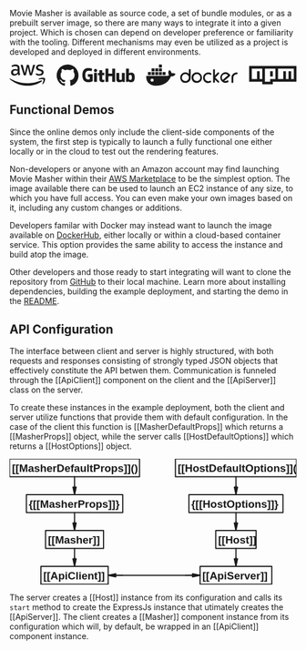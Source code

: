 Movie Masher is available as source code, a set of bundle modules, or as a prebuilt server image, so there are many ways to integrate it into a given project. Which is chosen can depend on developer preference or familiarity with the tooling. Different mechanisms may even be utilized as a project is developed and deployed in different environments.

<!-- MAGIC:START (COLORSVG:replacements=black&src=../svg/third-party.svg) -->
<svg width="640" height="48" xmlns="http://www.w3.org/2000/svg" xmlns:xlink="http://www.w3.org/1999/xlink" viewbox="0 0 640 48">
<path d="M 129.45 0.00 C 115.98 0.00 105.06 10.89 105.06 24.33 L 105.06 24.33 C 105.05 34.81 111.77 44.11 121.74 47.42 C 122.96 47.63 123.42 46.90 123.42 46.26 C 123.42 45.68 123.38 43.77 123.38 41.73 C 117.26 42.86 115.67 40.24 115.18 38.87 C 114.91 38.17 113.72 36.01 112.68 35.43 C 111.83 34.98 110.61 33.85 112.65 33.82 C 114.57 33.79 115.94 35.59 116.40 36.32 C 118.60 40.00 122.11 38.96 123.51 38.32 C 123.72 36.74 124.36 35.68 125.06 35.07 C 119.63 34.46 113.96 32.36 113.96 23.06 C 113.96 20.41 114.91 18.22 116.46 16.51 C 116.22 15.91 115.37 13.41 116.71 10.07 C 116.71 10.07 118.75 9.43 123.42 12.56 L 123.42 12.56 C 125.40 12.01 127.45 11.74 129.52 11.74 C 131.59 11.74 133.66 12.01 135.61 12.56 C 140.28 9.40 142.32 10.07 142.32 10.07 C 143.66 13.41 142.81 15.91 142.57 16.52 C 144.12 18.22 145.07 20.38 145.07 23.06 C 145.07 32.39 139.37 34.46 133.94 35.07 C 134.82 35.83 135.58 37.29 135.58 39.57 C 135.58 42.83 135.55 45.44 135.55 46.26 C 135.55 46.90 136.01 47.66 137.23 47.42 L 137.23 47.42 C 147.16 44.07 153.85 34.79 153.85 24.33 C 153.85 10.89 142.93 0.00 129.45 0.00 Z M 129.45 0.00" stroke="none" fill="currentColor"  />
<path d="M 184.91 21.46 L 175.09 21.46 C 174.84 21.46 174.63 21.67 174.63 21.92 L 174.63 26.71 C 174.63 26.96 174.84 27.17 175.09 27.17 L 178.92 27.17 L 178.92 33.11 C 178.92 33.11 178.06 33.41 175.69 33.41 C 172.88 33.41 168.96 32.38 168.96 23.79 C 168.96 15.20 173.04 14.07 176.87 14.07 C 180.19 14.07 181.62 14.65 182.53 14.93 C 182.81 15.01 183.08 14.73 183.08 14.48 L 184.17 9.85 C 184.17 9.73 184.13 9.59 184.00 9.50 C 183.63 9.23 181.37 7.98 175.69 7.98 C 169.13 7.98 162.41 10.76 162.41 24.13 C 162.41 37.50 170.11 39.49 176.59 39.49 C 181.96 39.49 185.22 37.20 185.22 37.20 C 185.35 37.13 185.37 36.94 185.37 36.85 L 185.37 21.92 C 185.37 21.67 185.16 21.46 184.91 21.46" stroke="none" fill="currentColor"  />
<path d="M 235.50 9.58 C 235.50 9.32 235.30 9.12 235.05 9.12 L 229.52 9.12 C 229.27 9.12 229.06 9.32 229.06 9.58 C 229.06 9.58 229.06 20.23 229.06 20.23 L 220.45 20.23 L 220.45 9.58 C 220.45 9.32 220.24 9.12 219.99 9.12 L 214.46 9.12 C 214.21 9.12 214.01 9.32 214.01 9.58 L 214.01 38.43 C 214.01 38.68 214.21 38.89 214.46 38.89 L 219.99 38.89 C 220.24 38.89 220.45 38.68 220.45 38.43 L 220.45 26.09 L 229.06 26.09 C 229.06 26.09 229.05 38.43 229.05 38.43 C 229.05 38.68 229.25 38.89 229.51 38.89 L 235.05 38.89 C 235.30 38.89 235.50 38.68 235.50 38.43 Z M 235.50 9.58" stroke="none" fill="currentColor"  />
<path d="M 195.34 13.36 C 195.34 11.38 193.75 9.77 191.78 9.77 C 189.81 9.77 188.21 11.38 188.21 13.36 C 188.21 15.35 189.81 16.96 191.78 16.96 C 193.75 16.96 195.34 15.35 195.34 13.36" stroke="none" fill="currentColor"  />
<path d="M 194.95 32.34 L 194.95 19.03 C 194.95 18.77 194.74 18.57 194.49 18.57 L 188.98 18.57 C 188.73 18.57 188.50 18.83 188.50 19.08 L 188.50 38.16 C 188.50 38.72 188.85 38.88 189.30 38.88 L 194.27 38.88 C 194.81 38.88 194.95 38.62 194.95 38.15 Z M 194.95 32.34" stroke="none" fill="currentColor"  />
<path d="M 256.51 18.61 L 251.02 18.61 C 250.77 18.61 250.57 18.82 250.57 19.07 L 250.57 33.22 C 250.57 33.22 249.17 34.23 247.20 34.23 C 245.22 34.23 244.69 33.34 244.69 31.41 L 244.69 19.07 C 244.69 18.82 244.49 18.61 244.24 18.61 L 238.67 18.61 C 238.42 18.61 238.21 18.82 238.21 19.07 L 238.21 32.34 C 238.21 38.08 241.42 39.48 245.83 39.48 C 249.45 39.48 252.36 37.49 252.36 37.49 C 252.36 37.49 252.50 38.54 252.57 38.66 C 252.63 38.79 252.79 38.91 252.97 38.91 L 256.51 38.90 C 256.76 38.90 256.97 38.69 256.97 38.44 L 256.97 19.07 C 256.97 18.82 256.76 18.61 256.51 18.61" stroke="none" fill="currentColor"  />
<path d="M 269.34 34.22 C 267.43 34.16 266.14 33.30 266.14 33.30 L 266.14 24.16 C 266.14 24.16 267.42 23.38 268.98 23.24 C 270.95 23.07 272.86 23.66 272.86 28.36 C 272.86 33.32 272.00 34.30 269.34 34.22 M 271.50 17.96 C 268.38 17.96 266.27 19.35 266.27 19.35 L 266.27 9.58 C 266.27 9.32 266.06 9.12 265.81 9.12 L 260.27 9.12 C 260.01 9.12 259.81 9.32 259.81 9.58 L 259.81 38.43 C 259.81 38.68 260.01 38.89 260.27 38.89 L 264.11 38.89 C 264.29 38.89 264.42 38.80 264.51 38.64 C 264.61 38.49 264.75 37.31 264.75 37.31 C 264.75 37.31 267.01 39.46 271.30 39.46 C 276.34 39.46 279.23 36.91 279.23 28.02 C 279.23 19.12 274.62 17.96 271.50 17.96" stroke="none" fill="currentColor"  />
<path d="M 210.83 18.56 L 206.69 18.56 C 206.69 18.56 206.68 13.10 206.68 13.10 C 206.68 12.89 206.57 12.79 206.33 12.79 L 200.68 12.79 C 200.46 12.79 200.34 12.89 200.34 13.10 L 200.34 18.74 C 200.34 18.74 197.51 19.42 197.32 19.48 C 197.13 19.53 196.99 19.71 196.99 19.92 L 196.99 23.47 C 196.99 23.72 197.20 23.93 197.45 23.93 L 200.34 23.93 L 200.34 32.46 C 200.34 38.80 204.80 39.43 207.81 39.43 C 209.19 39.43 210.83 38.98 211.10 38.89 C 211.27 38.82 211.36 38.66 211.36 38.47 L 211.37 34.57 C 211.37 34.31 211.15 34.11 210.91 34.11 C 210.67 34.11 210.05 34.21 209.41 34.21 C 207.38 34.21 206.69 33.26 206.69 32.04 C 206.69 30.82 206.69 23.93 206.69 23.93 L 210.83 23.93 C 211.08 23.93 211.29 23.72 211.29 23.47 L 211.29 19.02 C 211.29 18.77 211.08 18.56 210.83 18.56" stroke="none" fill="currentColor"  />
<path d="M 318.03 38.24 C 316.17 38.24 314.48 36.71 314.48 34.83 C 314.48 32.95 316.01 31.42 318.03 31.42 C 320.06 31.42 321.58 32.95 321.58 34.83 C 321.58 36.71 319.89 38.24 318.03 38.24 Z M 361.64 19.63 C 361.30 16.90 359.61 14.68 357.42 12.98 L 356.57 12.29 L 355.89 13.15 C 354.54 14.68 354.04 17.41 354.20 19.46 C 354.37 21.00 354.88 22.54 355.73 23.73 C 355.05 24.07 354.20 24.41 353.53 24.76 C 352.01 25.27 350.49 25.44 348.97 25.44 L 305.19 25.44 L 305.02 26.46 C 304.68 29.71 305.19 33.12 306.54 36.20 L 307.22 37.39 L 307.22 37.56 C 311.27 44.39 318.54 47.46 326.49 47.46 C 341.70 47.46 354.20 40.81 360.12 26.46 C 364.01 26.63 367.90 25.61 369.75 21.85 L 370.26 21.00 L 369.42 20.49 C 367.22 19.12 364.18 18.95 361.64 19.63 Z M 339.84 16.90 L 333.25 16.90 L 333.25 23.56 L 339.84 23.56 L 339.84 16.90 Z M 339.84 8.54 L 333.25 8.54 L 333.25 15.20 L 339.84 15.20 L 339.84 8.54 Z M 339.84 0.00 L 333.25 0.00 L 333.25 6.66 L 339.84 6.66 L 339.84 0.00 Z M 347.95 16.90 L 341.36 16.90 L 341.36 23.56 L 347.95 23.56 L 347.95 16.90 Z M 323.44 16.90 L 316.85 16.90 L 316.85 23.56 L 323.44 23.56 L 323.44 16.90 Z M 331.72 16.90 L 325.13 16.90 L 325.13 23.56 L 331.72 23.56 L 331.72 16.90 Z M 315.33 16.90 L 308.74 16.90 L 308.74 23.56 L 315.33 23.56 L 315.33 16.90 Z M 331.72 8.54 L 325.13 8.54 L 325.13 15.20 L 331.72 15.20 L 331.72 8.54 Z M 323.44 8.54 L 316.85 8.54 L 316.85 15.20 L 323.44 15.20 L 323.44 8.54 Z M 323.44 8.54" stroke="none" fill="currentColor"  />
<path d="M 475.56 34.15 C 478.44 31.59 481.31 29.20 484.18 26.63 C 485.20 25.78 486.21 24.93 487.22 23.90 C 486.38 22.88 485.20 22.20 484.01 21.68 C 481.82 20.83 479.62 21.17 477.42 22.37 C 474.72 23.90 473.53 26.46 473.70 29.54 C 473.70 30.73 474.04 31.93 474.72 32.95 C 475.22 33.46 475.39 33.81 475.56 34.15 M 478.94 36.54 C 480.29 37.05 481.98 37.05 483.51 36.71 C 484.18 36.37 486.21 35.51 486.89 35.68 L 487.22 35.68 C 487.73 35.85 488.07 36.20 488.24 36.71 C 488.75 37.73 488.58 38.76 487.56 39.27 L 487.22 39.44 C 483.51 41.66 479.62 41.32 475.90 39.27 C 474.21 38.24 472.86 36.88 471.84 35.17 L 471.67 34.83 C 469.31 30.73 469.65 26.29 472.35 22.37 C 473.20 21.00 474.55 19.98 475.90 19.12 L 476.41 18.78 C 479.96 16.73 483.68 16.90 487.22 18.61 C 489.08 19.63 490.77 21.00 491.79 22.88 L 491.96 23.22 C 492.80 24.59 491.79 25.78 490.60 26.63 L 487.06 29.71 C 484.01 32.10 481.48 34.32 478.94 36.54 Z M 506.49 17.76 L 506.83 17.76 C 508.01 17.76 508.86 18.61 508.86 19.81 C 508.86 21.51 507.34 21.85 505.99 21.85 C 504.30 21.85 502.61 22.88 501.42 24.07 C 499.90 25.61 499.23 27.49 499.23 29.54 L 499.23 39.10 C 499.23 40.12 498.55 41.15 497.37 41.15 L 497.03 41.15 C 495.84 41.15 495.17 40.29 495.17 39.10 L 495.17 29.02 C 495.17 25.10 497.03 22.02 500.07 19.81 C 502.27 18.44 504.30 17.76 506.49 17.76 Z M 458.15 24.41 L 462.72 19.81 C 463.22 19.46 464.74 17.59 465.42 17.59 L 466.10 17.59 C 466.94 17.76 467.62 18.27 467.62 19.29 L 467.62 19.63 C 467.62 20.32 466.77 21.00 466.43 21.51 C 465.59 22.54 464.58 23.39 463.73 24.41 L 459.00 29.20 L 465.08 35.34 L 466.77 37.05 L 467.45 37.73 C 467.62 38.07 467.79 38.24 467.79 38.59 L 467.79 39.10 C 467.62 39.95 466.94 40.63 466.10 40.63 L 465.76 40.63 C 465.08 40.63 464.41 39.95 463.90 39.44 C 463.05 38.59 462.04 37.73 461.20 36.71 L 458.15 33.81 L 458.15 38.59 C 458.15 39.61 457.48 40.63 456.29 40.63 L 455.96 40.63 C 454.77 40.63 454.10 39.78 454.10 38.59 L 454.10 12.29 C 454.10 11.27 454.77 10.41 455.96 10.41 L 456.29 10.41 C 457.48 10.41 458.15 11.27 458.15 12.29 L 458.15 24.41 Z M 445.65 21.85 C 445.14 21.51 443.96 21.51 443.28 21.51 C 440.07 21.34 437.70 23.22 436.35 26.12 C 435.84 27.15 435.67 28.17 435.67 29.37 C 435.67 32.78 437.36 35.17 440.41 36.54 C 441.42 37.05 442.94 37.22 444.12 37.22 C 445.14 37.22 446.66 36.54 447.50 36.20 L 448.35 36.20 C 449.19 36.37 449.87 36.88 449.87 37.90 L 449.87 38.24 C 449.87 40.63 445.48 41.15 443.96 41.32 C 438.21 41.66 433.81 38.42 432.12 32.95 C 431.79 31.93 431.79 31.07 431.79 30.05 L 431.79 29.20 C 431.79 24.93 433.81 21.51 437.53 19.46 C 439.22 18.44 441.08 17.93 443.11 17.93 L 443.96 17.93 C 445.98 17.93 448.01 18.44 449.70 19.63 L 449.87 19.81 L 450.04 19.98 C 450.21 20.32 450.38 20.66 450.38 21.00 L 450.38 21.34 C 450.38 22.37 449.70 22.88 448.69 23.05 L 448.52 23.05 C 447.34 22.71 445.98 22.02 445.65 21.85 Z M 410.15 29.20 C 410.15 32.10 411.67 34.32 414.04 35.85 C 415.22 36.54 416.57 36.88 417.93 36.88 C 420.80 36.88 423.00 35.34 424.52 32.95 C 425.19 31.76 425.53 30.39 425.53 29.02 C 425.53 26.29 424.18 24.07 421.98 22.54 C 420.80 21.68 419.28 21.34 417.93 21.34 C 414.71 21.34 412.35 23.05 411.00 25.95 C 410.15 27.15 410.15 28.17 410.15 29.20 Z M 417.25 17.59 L 417.76 17.59 C 422.32 17.59 425.70 19.81 427.90 23.73 C 428.74 25.27 429.25 26.98 429.25 28.85 L 429.25 29.71 C 429.25 33.98 427.22 37.39 423.50 39.44 C 421.81 40.46 419.95 40.98 417.93 40.98 L 417.08 40.98 C 412.86 40.98 409.47 38.93 407.45 35.17 C 406.43 33.46 405.93 31.59 405.93 29.54 L 405.93 28.68 C 405.93 24.41 407.95 21.00 411.67 18.95 C 413.53 18.10 415.22 17.59 417.25 17.59 Z M 384.46 29.20 C 384.46 32.27 385.98 34.66 388.69 36.02 C 389.70 36.54 390.88 36.88 392.23 36.88 C 395.28 36.88 397.47 35.51 399.00 32.95 C 399.67 31.76 400.01 30.39 400.01 29.02 C 400.01 26.29 398.83 24.24 396.63 22.71 C 395.28 21.85 393.92 21.34 392.23 21.34 C 389.02 21.34 386.66 23.05 385.30 25.95 C 384.80 27.15 384.46 28.17 384.46 29.20 Z M 400.01 20.49 L 400.01 12.12 C 400.01 11.10 400.69 10.07 401.87 10.07 L 402.21 10.07 C 403.39 10.07 404.07 10.93 404.07 12.12 L 404.07 29.71 C 404.07 33.98 402.04 37.39 398.32 39.44 C 396.63 40.46 394.77 40.98 392.74 40.98 L 391.90 40.98 C 387.67 40.98 384.29 38.93 382.26 35.17 C 381.25 33.46 380.74 31.59 380.74 29.54 L 380.74 28.68 C 380.74 24.41 382.77 21.00 386.49 18.95 C 388.18 17.93 390.04 17.41 392.07 17.41 L 392.91 17.41 C 395.45 17.59 397.98 18.61 400.01 20.49 Z M 400.01 20.49" stroke="none" fill="currentColor"  />
<path d="M 534.55 3.23 L 639.97 3.23 L 639.97 38.37 L 587.26 38.37 L 587.26 44.23 L 563.83 44.23 L 563.83 38.37 L 534.55 38.37 L 534.55 3.23 Z M 540.40 32.52 L 552.12 32.52 L 552.12 14.95 L 557.97 14.95 L 557.97 32.52 L 563.83 32.52 L 563.83 9.09 L 540.40 9.09 L 540.40 32.52 Z M 569.69 9.09 L 569.69 38.37 L 581.40 38.37 L 581.40 32.52 L 593.12 32.52 L 593.12 9.09 L 569.69 9.09 Z M 581.40 14.95 L 587.26 14.95 L 587.26 26.66 L 581.40 26.66 L 581.40 14.95 Z M 598.97 9.09 L 598.97 32.52 L 610.69 32.52 L 610.69 14.95 L 616.55 14.95 L 616.55 32.52 L 622.40 32.52 L 622.40 14.95 L 628.26 14.95 L 628.26 32.52 L 634.12 32.52 L 634.12 9.09 L 598.97 9.09 Z M 598.97 9.09" stroke="none" fill="currentColor"  />
<path d="M 22.37 17.24 C 22.37 18.21 22.47 19.01 22.66 19.59 C 22.87 20.17 23.13 20.80 23.50 21.49 C 23.63 21.70 23.69 21.91 23.69 22.10 C 23.69 22.36 23.53 22.62 23.19 22.89 L 21.52 24.00 C 21.29 24.15 21.05 24.23 20.84 24.23 C 20.57 24.23 20.31 24.10 20.04 23.86 C 19.68 23.47 19.36 23.05 19.09 22.62 C 18.83 22.17 18.57 21.67 18.28 21.07 C 16.22 23.49 13.63 24.71 10.51 24.71 C 8.30 24.71 6.53 24.08 5.24 22.81 C 3.94 21.54 3.28 19.85 3.28 17.74 C 3.28 15.50 4.07 13.67 5.68 12.30 C 7.29 10.93 9.43 10.24 12.15 10.24 C 13.05 10.24 13.97 10.32 14.95 10.45 C 15.93 10.59 16.93 10.80 17.99 11.03 L 17.99 9.11 C 17.99 7.10 17.56 5.70 16.74 4.88 C 15.90 4.07 14.47 3.67 12.44 3.67 C 11.52 3.67 10.57 3.77 9.59 4.01 C 8.61 4.25 7.66 4.54 6.74 4.91 C 6.32 5.09 6.00 5.20 5.82 5.25 C 5.63 5.31 5.50 5.33 5.39 5.33 C 5.02 5.33 4.84 5.07 4.84 4.51 L 4.84 3.22 C 4.84 2.80 4.89 2.48 5.02 2.30 C 5.16 2.11 5.39 1.93 5.76 1.74 C 6.69 1.27 7.80 0.87 9.09 0.55 C 10.38 0.21 11.76 0.05 13.21 0.05 C 16.35 0.05 18.65 0.77 20.12 2.19 C 21.58 3.62 22.31 5.78 22.31 8.69 L 22.31 17.24 Z M 11.65 21.25 C 12.52 21.25 13.42 21.09 14.37 20.78 C 15.32 20.46 16.16 19.88 16.88 19.09 C 17.30 18.58 17.62 18.03 17.77 17.40 C 17.93 16.76 18.04 16.00 18.04 15.10 L 18.04 13.99 C 17.27 13.81 16.45 13.65 15.61 13.54 C 14.77 13.44 13.95 13.38 13.13 13.38 C 11.36 13.38 10.07 13.73 9.20 14.44 C 8.32 15.15 7.90 16.16 7.90 17.48 C 7.90 18.72 8.22 19.64 8.88 20.27 C 9.51 20.93 10.44 21.25 11.65 21.25 Z M 32.85 24.10 C 32.37 24.10 32.06 24.02 31.84 23.84 C 31.63 23.68 31.45 23.31 31.29 22.81 L 25.09 2.40 C 24.93 1.87 24.85 1.53 24.85 1.35 C 24.85 0.92 25.06 0.69 25.48 0.69 L 28.07 0.69 C 28.57 0.69 28.91 0.77 29.10 0.95 C 29.31 1.11 29.47 1.48 29.63 1.98 L 34.06 19.46 L 38.18 1.98 C 38.31 1.45 38.47 1.11 38.68 0.95 C 38.89 0.79 39.26 0.69 39.74 0.69 L 41.85 0.69 C 42.35 0.69 42.69 0.77 42.91 0.95 C 43.12 1.11 43.30 1.48 43.41 1.98 L 47.58 19.67 L 52.14 1.98 C 52.30 1.45 52.49 1.11 52.67 0.95 C 52.88 0.79 53.23 0.69 53.70 0.69 L 56.16 0.69 C 56.58 0.69 56.82 0.90 56.82 1.35 C 56.82 1.48 56.79 1.61 56.76 1.77 C 56.74 1.93 56.69 2.14 56.58 2.43 L 50.22 22.83 C 50.06 23.36 49.87 23.71 49.66 23.86 C 49.45 24.02 49.11 24.13 48.66 24.13 L 46.39 24.13 C 45.89 24.13 45.55 24.05 45.33 23.86 C 45.12 23.68 44.94 23.34 44.83 22.81 L 40.74 5.78 L 36.68 22.78 C 36.54 23.31 36.39 23.65 36.17 23.84 C 35.96 24.02 35.59 24.10 35.12 24.10 L 32.85 24.10 Z M 66.77 24.81 C 65.40 24.81 64.02 24.66 62.70 24.34 C 61.38 24.02 60.35 23.68 59.67 23.28 C 59.25 23.05 58.96 22.78 58.85 22.54 C 58.74 22.31 58.69 22.04 58.69 21.80 L 58.69 20.46 C 58.69 19.90 58.90 19.64 59.30 19.64 C 59.46 19.64 59.62 19.67 59.77 19.72 C 59.93 19.77 60.17 19.88 60.43 19.98 C 61.33 20.38 62.31 20.70 63.34 20.91 C 64.39 21.12 65.42 21.22 66.48 21.22 C 68.14 21.22 69.44 20.93 70.33 20.35 C 71.23 19.77 71.71 18.93 71.71 17.85 C 71.71 17.11 71.47 16.50 70.99 16.00 C 70.52 15.50 69.62 15.05 68.33 14.62 L 64.50 13.44 C 62.57 12.83 61.15 11.93 60.28 10.74 C 59.40 9.58 58.96 8.29 58.96 6.92 C 58.96 5.81 59.19 4.83 59.67 3.99 C 60.14 3.14 60.78 2.40 61.57 1.82 C 62.36 1.21 63.26 0.77 64.31 0.45 C 65.37 0.13 66.48 0.00 67.64 0.00 C 68.22 0.00 68.83 0.03 69.41 0.11 C 70.02 0.18 70.57 0.29 71.13 0.40 C 71.65 0.53 72.15 0.66 72.63 0.82 C 73.11 0.98 73.47 1.14 73.74 1.29 C 74.11 1.50 74.37 1.72 74.53 1.95 C 74.69 2.16 74.77 2.46 74.77 2.82 L 74.77 4.07 C 74.77 4.62 74.56 4.91 74.16 4.91 C 73.95 4.91 73.61 4.80 73.16 4.59 C 71.65 3.91 69.96 3.56 68.09 3.56 C 66.58 3.56 65.40 3.80 64.58 4.30 C 63.76 4.80 63.34 5.57 63.34 6.65 C 63.34 7.39 63.60 8.03 64.13 8.53 C 64.66 9.03 65.63 9.53 67.03 9.98 L 70.78 11.17 C 72.68 11.77 74.06 12.62 74.87 13.70 C 75.69 14.78 76.09 16.02 76.09 17.40 C 76.09 18.53 75.85 19.56 75.40 20.46 C 74.93 21.36 74.29 22.15 73.47 22.78 C 72.66 23.44 71.68 23.92 70.54 24.26 C 69.36 24.63 68.12 24.81 66.77 24.81 Z M 66.77 24.81" stroke="none" fill="currentColor"  />
<path d="M 71.76 37.64 C 63.07 44.06 50.46 47.46 39.61 47.46 C 24.40 47.46 10.70 41.84 0.35 32.50 C -0.47 31.76 0.27 30.75 1.25 31.33 C 12.44 37.83 26.25 41.76 40.53 41.76 C 50.16 41.76 60.75 39.76 70.49 35.64 C 71.94 34.98 73.18 36.59 71.76 37.64 Z M 71.76 37.64" stroke="none" fill="currentColor"  />
<path d="M 75.38 33.53 C 74.27 32.10 68.04 32.84 65.21 33.18 C 64.37 33.29 64.24 32.55 65.00 31.99 C 69.96 28.51 78.12 29.51 79.07 30.67 C 80.02 31.86 78.81 40.02 74.16 43.93 C 73.45 44.53 72.76 44.22 73.08 43.43 C 74.13 40.81 76.48 34.92 75.38 33.53 Z M 75.38 33.53" stroke="none" fill="currentColor"  />
</svg>
<!-- MAGIC:END -->

## Functional Demos

Since the online demos only include the client-side components of the system, the first step is typically to launch a fully functional one either locally or in the cloud to test out the rendering features.

Non-developers or anyone with an Amazon account may find launching Movie Masher within their
[AWS Marketplace](https://aws.amazon.com/marketplace/pp/prodview-vj7erupihhxv6) to be the simplest option. The image available there can be used to launch an EC2 instance of any size, to which you have full access. You can even make your own images based on it, including any custom changes or additions.

Developers familar with Docker may instead want to launch the image available on
[DockerHub](https://hub.docker.com/r/moviemasher/moviemasher.js/), either locally or within a cloud-based container service. This option provides the same ability to access the instance and build atop the image.

Other developers and those ready to start integrating will want to clone the repository from
[GitHub](https://github.com/moviemasher/moviemasher.js) to their local machine. Learn more about installing dependencies, building the example deployment, and starting the demo in the [README](index.html#Development).

## API Configuration

The interface between client and server is highly structured, with both requests and responses consisting of strongly typed JSON objects that effectively constitute the API betwen them. Communication is funneled through the [[ApiClient]] component on the client and the [[ApiServer]] class on the server.

To create these instances in the example deployment, both the client and server utilize functions that provide them with default configuration. In the case of the client this function is [[MasherDefaultProps]] which returns a [[MasherProps]] object, while the server calls [[HostDefaultOptions]] which returns a [[HostOptions]] object.

<!-- MAGIC:START (COLORSVG:replacements=black&src=../svg/client-server-options.svg) -->
<svg width="640" height="280" xmlns="http://www.w3.org/2000/svg" xmlns:xlink="http://www.w3.org/1999/xlink" viewbox="0 0 640 280">
<path d="M 145.00 60.00 L 145.00 63.10 M 141.41 63.10 L 148.59 63.10 L 145.00 80.00 Z M 141.41 63.10" stroke-width="2.50" stroke="currentColor" stroke-linecap="round" stroke-linejoin="round" fill="currentColor"  />
<path d="M 145.00 40.00 L 145.00 80.00" stroke-width="2.50" stroke="currentColor" stroke-linecap="round" stroke-linejoin="round" fill="none"  />
<path d="M 370.00 0.00 L 640.00 0.00 L 640.00 40.00 L 370.00 40.00 Z M 370.00 0.00" stroke-width="2.50" stroke="currentColor" stroke-linecap="round" stroke-linejoin="round" fill="none"  />
<text x="375.25" y="29.73" font-family="Helvetica" font-size="24.00px" fill="currentColor" opacity="1.00" font-weight="bold" >[[HostDefaultOptions]]()</text>
<path d="M 400.17 80.00 L 610.00 80.00 L 610.00 120.00 L 400.17 120.00 Z M 400.17 80.00" stroke-width="2.50" stroke="currentColor" stroke-linecap="round" stroke-linejoin="round" fill="none"  />
<text x="405.42" y="109.73" font-family="Helvetica" font-size="24.00px" fill="currentColor" opacity="1.00" font-weight="bold" >{[[HostOptions]]}</text>
<path d="M 460.00 160.00 L 550.00 160.00 L 550.00 200.00 L 460.00 200.00 Z M 460.00 160.00" stroke-width="2.50" stroke="currentColor" stroke-linecap="round" stroke-linejoin="round" fill="none"  />
<text x="465.25" y="189.73" font-family="Helvetica" font-size="24.00px" fill="currentColor" opacity="1.00" font-weight="bold" >[[Host]]</text>
<path d="M 80.33 160.00 L 209.67 160.00 L 209.67 200.00 L 80.33 200.00 Z M 80.33 160.00" stroke-width="2.50" stroke="currentColor" stroke-linecap="round" stroke-linejoin="round" fill="none"  />
<text x="85.58" y="189.73" font-family="Helvetica" font-size="24.00px" fill="currentColor" opacity="1.00" font-weight="bold" >[[Masher]]</text>
<path d="M 425.00 240.00 L 585.00 240.00 L 585.00 280.00 L 425.00 280.00 Z M 425.00 240.00" stroke-width="2.50" stroke="currentColor" stroke-linecap="round" stroke-linejoin="round" fill="none"  />
<text x="430.25" y="269.73" font-family="Helvetica" font-size="24.00px" fill="currentColor" opacity="1.00" font-weight="bold" >[[ApiServer]]</text>
<path d="M 145.00 220.00 L 145.00 223.10 M 141.41 223.10 L 148.59 223.10 L 145.00 240.00 Z M 141.41 223.10" stroke-width="2.50" stroke="currentColor" stroke-linecap="round" stroke-linejoin="round" fill="currentColor"  />
<path d="M 145.00 200.00 L 145.00 240.00" stroke-width="2.50" stroke="currentColor" stroke-linecap="round" stroke-linejoin="round" fill="none"  />
<path d="M 0.00 0.00 L 290.00 0.00 L 290.00 40.00 L 0.00 40.00 Z M 0.00 0.00" stroke-width="2.50" stroke="currentColor" stroke-linecap="round" stroke-linejoin="round" fill="none"  />
<text x="5.25" y="29.73" font-family="Helvetica" font-size="24.00px" fill="currentColor" opacity="1.00" font-weight="bold" >[[MasherDefaultProps]]()</text>
<path d="M 37.54 80.00 L 252.46 80.00 L 252.46 120.00 L 37.54 120.00 Z M 37.54 80.00" stroke-width="2.50" stroke="currentColor" stroke-linecap="round" stroke-linejoin="round" fill="none"  />
<text x="42.79" y="109.73" font-family="Helvetica" font-size="24.00px" fill="currentColor" opacity="1.00" font-weight="bold" >{[[MasherProps]]}</text>
<path d="M 505.00 220.00 L 505.00 223.10 M 501.41 223.10 L 508.59 223.10 L 505.00 240.00 Z M 501.41 223.10" stroke-width="2.50" stroke="currentColor" stroke-linecap="round" stroke-linejoin="round" fill="currentColor"  />
<path d="M 505.00 200.00 L 505.00 240.00" stroke-width="2.50" stroke="currentColor" stroke-linecap="round" stroke-linejoin="round" fill="none"  />
<path d="M 145.00 140.00 L 145.00 143.10 M 141.41 143.10 L 148.59 143.10 L 145.00 160.00 Z M 141.41 143.10" stroke-width="2.50" stroke="currentColor" stroke-linecap="round" stroke-linejoin="round" fill="currentColor"  />
<path d="M 145.00 120.00 L 145.00 160.00" stroke-width="2.50" stroke="currentColor" stroke-linecap="round" stroke-linejoin="round" fill="none"  />
<path d="M 505.04 60.00 L 505.05 63.10 M 501.46 63.11 L 508.64 63.09 L 505.08 80.00 Z M 501.46 63.11" stroke-width="2.50" stroke="currentColor" stroke-linecap="round" stroke-linejoin="round" fill="currentColor"  />
<path d="M 505.00 40.00 L 505.08 80.00" stroke-width="2.50" stroke="currentColor" stroke-linecap="round" stroke-linejoin="round" fill="none"  />
<path d="M 505.04 140.00 L 505.04 143.10 M 501.44 143.09 L 508.63 143.11 L 505.00 160.00 Z M 501.44 143.09" stroke-width="2.50" stroke="currentColor" stroke-linecap="round" stroke-linejoin="round" fill="currentColor"  />
<path d="M 505.08 120.00 L 505.00 160.00" stroke-width="2.50" stroke="currentColor" stroke-linecap="round" stroke-linejoin="round" fill="none"  />
<path d="M 70.00 240.00 L 220.00 240.00 L 220.00 280.00 L 70.00 280.00 Z M 70.00 240.00" stroke-width="2.50" stroke="currentColor" stroke-linecap="round" stroke-linejoin="round" fill="none"  />
<text x="75.25" y="269.73" font-family="Helvetica" font-size="24.00px" fill="currentColor" opacity="1.00" font-weight="bold" >[[ApiClient]]</text>
<path d="M 392.40 260.00 L 408.10 260.00 M 408.10 263.59 L 408.10 256.41 L 425.00 260.00 Z M 408.10 263.59" stroke-width="2.50" stroke="currentColor" stroke-linecap="round" stroke-linejoin="round" fill="currentColor"  />
<path d="M 252.60 260.00 L 236.90 260.00 M 236.90 256.41 L 236.90 263.59 L 220.00 260.00 Z M 236.90 256.41" stroke-width="2.50" stroke="currentColor" stroke-linecap="round" stroke-linejoin="round" fill="currentColor"  />
<path d="M 425.00 260.00 L 220.00 260.00" stroke-width="2.50" stroke="currentColor" stroke-linecap="round" stroke-linejoin="round" fill="none"  />
</svg>
<!-- MAGIC:END -->

The server creates a [[Host]] instance from its configuration and calls its `start` method to create the ExpressJs instance that utimately creates the [[ApiServer]]. The client creates a [[Masher]] component instance from its configuration which will, by default, be wrapped in an [[ApiClient]] component instance.

<!--
explain overlaps in configuation - eg. preview dimensions

## Server Hosting

[[Server]]

- [[ApiServer]]
- [[DataServer]]
- [[FileServer]]
- [[RenderingServer]]
- [[StreamingServer]]
- [[WebServer]]

Learn more about ... in the [Architecture Guide](architecture.html).

## Searching

...

## Uploads

...

## Renderings

... -->
